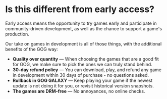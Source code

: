 Is this different from early access?
====================================

Early access means the opportunity to try games early and participate in community-driven development, as well as the chance to support a game's production.

Our take on games in development is all of those things, with the additional benefits of the GOG way:

*   **Quality over quantity** — When choosing the games that are a good fit for GOG, we make sure to pick the ones we can truly stand behind.
*    **30-day refund policy** — You can download, play, and refund any game in development within 30 days of purchase - no questions asked.
*    **Rollback in GOG GALAXY** — Keep playing your game if the newest update is not doing it for you, or revisit historical version snapshots.
*   **The games are DRM-free** — No annoyances, no online checks.